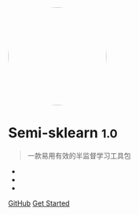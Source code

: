 <!-- _coverpage.md -->
<img width="200px" style="border-radius: 50%" src="./Logo.png" > 
<!-- ![logo](Logo.png) -->

# Semi-sklearn <small>1.0</small>

> 一款易用有效的半监督学习工具包

- 
- 
- 

[GitHub](https://github.com/YGZWQZD/Semi-sklearn/)
[Get Started](?id=Introduction)
